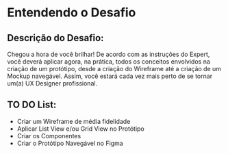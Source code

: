 # Entendendo o Desafio

## Descrição do Desafio: 
Chegou a hora de você brilhar! De acordo com as instruções do Expert, você deverá aplicar agora, na prática, todos os conceitos envolvidos na criação de um protótipo, desde a criação do Wireframe até a criação de um Mockup navegável. Assim, você estará cada vez mais perto de se tornar um(a) UX Designer profissional.

 
## TO DO List: 
- Criar um Wireframe de média fidelidade  
- Aplicar List View e/ou Grid View no Protótipo  
- Criar os Componentes 
- Criar o Protótipo Navegável no Figma 

